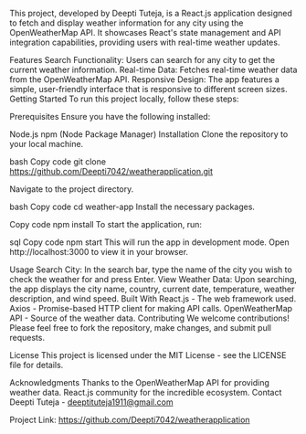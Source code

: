 This project, developed by Deepti Tuteja, is a React.js application designed to fetch and display weather information for any city using the OpenWeatherMap API. It showcases React's state management and API integration capabilities, providing users with real-time weather updates.

Features
Search Functionality: Users can search for any city to get the current weather information.
Real-time Data: Fetches real-time weather data from the OpenWeatherMap API.
Responsive Design: The app features a simple, user-friendly interface that is responsive to different screen sizes.
Getting Started
To run this project locally, follow these steps:

Prerequisites
Ensure you have the following installed:

Node.js
npm (Node Package Manager)
Installation
Clone the repository to your local machine.

bash
Copy code
git clone https://github.com/Deepti7042/weatherapplication.git

Navigate to the project directory.

bash
Copy code
cd weather-app
Install the necessary packages.

Copy code
npm install
To start the application, run:

sql
Copy code
npm start
This will run the app in development mode. Open http://localhost:3000 to view it in your browser.

Usage
Search City: In the search bar, type the name of the city you wish to check the weather for and press Enter.
View Weather Data: Upon searching, the app displays the city name, country, current date, temperature, weather description, and wind speed.
Built With
React.js - The web framework used.
Axios - Promise-based HTTP client for making API calls.
OpenWeatherMap API - Source of the weather data.
Contributing
We welcome contributions! Please feel free to fork the repository, make changes, and submit pull requests.

License
This project is licensed under the MIT License - see the LICENSE file for details.

Acknowledgments
Thanks to the OpenWeatherMap API for providing weather data.
React.js community for the incredible ecosystem.
Contact
Deepti Tuteja - deeptituteja1911@gmail.com

Project Link: https://github.com/Deepti7042/weatherapplication